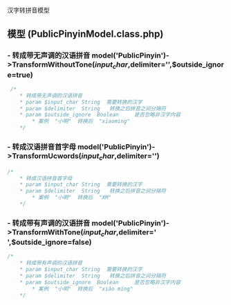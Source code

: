 汉字转拼音模型

## 模型 (PublicPinyinModel.class.php)

### - 转成带无声调的汉语拼音 model('PublicPinyin')->TransformWithoutTone($input_char,$delimiter='',$outside_ignore=true)
```` php
 /*
	* 转成带无声调的汉语拼音
	* param $input_char String  需要转换的汉字
	* param $delimiter  String   转换之后拼音之间分隔符
	* param $outside_ignore  Boolean     是否忽略非汉字内容
        * 案例  "小明"  转换后  "xiaoming" 
	*/	
````
### - 转成汉语拼音首字母 model('PublicPinyin')->TransformUcwords($input_char,$delimiter='')
```` php
/*
	* 转成汉语拼音首字母
	* param $input_char String  需要转换的汉字
	* param $delimiter  String   转换之后拼音之间分隔符
        * 案例  "小明"  转换后  "XM"
	*/	
````
### - 转成带有声调的汉语拼音 model('PublicPinyin')->TransformWithTone($input_char,$delimiter=' ',$outside_ignore=false)
```` php
/*
	* 转成带有声调的汉语拼音
	* param $input_char String  需要转换的汉字
	* param $delimiter  String   转换之后拼音之间分隔符
	* param $outside_ignore  Boolean     是否忽略非汉字内容
        * 案例  "小明"  转换后  "xiǎo míng"
	*/
````

